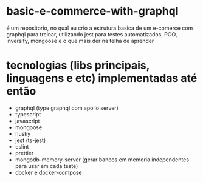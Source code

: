 # basic-e-commerce-with-graphql

é um repositorio, no qual eu crio a estrutura basica de um e-comerce com graphql para treinar, utilizando jest para testes automatizados, POO, inversify, mongoose
e o que mais der na telha de aprender

# tecnologias (libs principais, linguagens e etc) implementadas até então

- graphql (type graphql com apollo server)
- typescript
- javascript
- mongoose
- husky
- jest (ts-jest)
- eslint
- prettier
- mongodb-memory-server (gerar bancos em memoria independentes para usar em cada teste)
- docker e docker-compose
